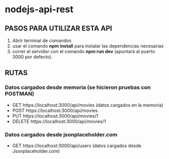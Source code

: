 ﻿# nodejs-api-rest

## PASOS PARA UTILIZAR ESTA API
1. Abrir terminal de comandos
2. usar el comando **npm install** para instalar las dependencias necesarias
3. correr el servidor con el comando **npm run dev** (apuntará al puerto 3000 por defecto).

## RUTAS
### Datos cargados desde memoria (se hicieron pruebas con POSTMAN)
- GET    https://localhost:3000/api/movies (datos cargados en la memoria)
- POST   https://localhost:3000/api/movies
- PUT    https://localhost:3000/api/movies/1
- DELETE https://localhost:3000/api/movies/1

### Datos cargados desde jsonplaceholder.com
- GET  https://localhost:3000/api/users  (datos cargados desde Jsonplaceholder.com)

